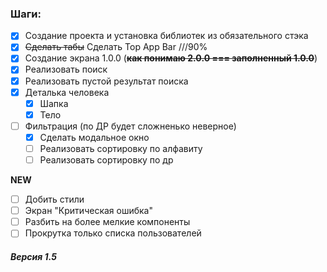 ### Шаги:

- [x] Создание проекта и установка библиотек из обязательного стэка
- [X] ~~Сделать табы~~ Сделать Top App Bar ///90%
- [X] Создание экрана 1.0.0 (~~**как понимаю 2.0.0 === заполненный 1.0.0**~~)
- [X] Реализовать поиск
- [X] Реализовать пустой результат поиска
- [X] Деталька человека
  - [X] Шапка 
  - [X] Тело 
- [ ] Фильтрация (по ДР будет сложненько неверное)
  - [X] Сделать модальное окно
  - [ ] Реализовать сортировку по алфавиту
  - [ ] Реализовать сортировку по др

**NEW**

- [ ] Добить стили
- [ ] Экран "Критическая ошибка"
- [ ] Разбить на более мелкие компоненты
- [ ] Прокрутка только списка пользователей

##### Версия 1.5